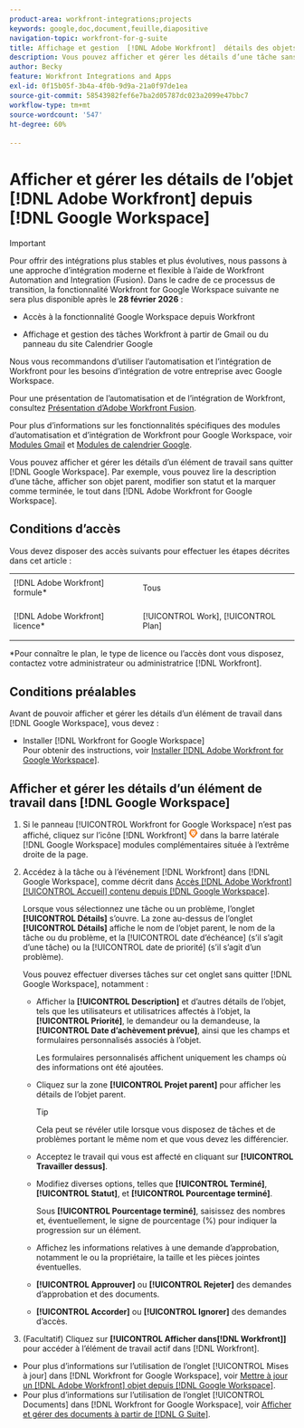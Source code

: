 ```yaml
---
product-area: workfront-integrations;projects
keywords: google,doc,document,feuille,diapositive
navigation-topic: workfront-for-g-suite
title: Affichage et gestion  [!DNL Adobe Workfront]  détails des objets à partir de Google Workspace
description: Vous pouvez afficher et gérer les détails d’une tâche sans quitter Google Workspace. Par exemple, vous pouvez lire la description d’une tâche, afficher son objet parent, modifier son statut et le marquer comme terminé, le tout dans  [!DNL Adobe Workfront]  pour Google Workspace.
author: Becky
feature: Workfront Integrations and Apps
exl-id: 0f15b05f-3b4a-4f0b-9d9a-21a0f97de1ea
source-git-commit: 58543982fef6e7ba2d05787dc023a2099e47bbc7
workflow-type: tm+mt
source-wordcount: '547'
ht-degree: 60%

---
```


# Afficher et gérer les détails de l’objet [!DNL Adobe Workfront] depuis [!DNL Google Workspace]

>[!IMPORTANT]
>
>Pour offrir des intégrations plus stables et plus évolutives, nous passons à une approche d’intégration moderne et flexible à l’aide de Workfront Automation and Integration (Fusion). Dans le cadre de ce processus de transition, la fonctionnalité Workfront for Google Workspace suivante ne sera plus disponible après le **28 février 2026** :
>
>* Accès à la fonctionnalité Google Workspace depuis Workfront
>
>* Affichage et gestion des tâches Workfront à partir de Gmail ou du panneau du site Calendrier Google
>
>Nous vous recommandons d’utiliser l’automatisation et l’intégration de Workfront pour les besoins d’intégration de votre entreprise avec Google Workspace.
>
>Pour une présentation de l’automatisation et de l’intégration de Workfront, consultez [Présentation d’Adobe Workfront Fusion](https://experienceleague.adobe.com/en/docs/workfront-fusion/using/get-started-with-fusion/understand-workfront-fusion/workfront-fusion-overview).
>
>Pour plus d’informations sur les fonctionnalités spécifiques des modules d’automatisation et d’intégration de Workfront pour Google Workspace, voir [Modules Gmail](https://experienceleague.adobe.com/en/docs/workfront-fusion/using/references/apps-and-their-modules/third-party-app-connectors/gmail-modules) et [Modules de calendrier Google](https://experienceleague.adobe.com/en/docs/workfront-fusion/using/references/apps-and-their-modules/third-party-app-connectors/google-calendar-modules).

Vous pouvez afficher et gérer les détails d’un élément de travail sans quitter [!DNL Google Workspace]. Par exemple, vous pouvez lire la description d’une tâche, afficher son objet parent, modifier son statut et la marquer comme terminée, le tout dans [!DNL Adobe Workfront for Google Workspace].

## Conditions d’accès

Vous devez disposer des accès suivants pour effectuer les étapes décrites dans cet article :

<table style="table-layout:auto"> 
 <col> 
 <col> 
 <tbody> 
  <tr> 
   <td role="rowheader">[!DNL Adobe Workfront] formule*</td> 
   <td> <p>Tous</p> </td> 
  </tr> 
  <tr> 
   <td role="rowheader">[!DNL Adobe Workfront] licence*</td> 
   <td> <p>[!UICONTROL Work], [!UICONTROL Plan]</p> </td> 
  </tr> 
</tbody> 
</table>

&#42;Pour connaître le plan, le type de licence ou l’accès dont vous disposez, contactez votre administrateur ou administratrice [!DNL Workfront].

## Conditions préalables

Avant de pouvoir afficher et gérer les détails d’un élément de travail dans [!DNL Google Workspace], vous devez :

* Installer [!DNL Workfront for Google Workspace]\
   Pour obtenir des instructions, voir [Installer [!DNL Adobe Workfront for Google Workspace]](../../workfront-integrations-and-apps/workfront-for-g-suite/install-workfront-for-gsuite.md).

## Afficher et gérer les détails d’un élément de travail dans [!DNL Google Workspace]

1. Si le panneau [!UICONTROL Workfront for Google Workspace] n’est pas affiché, cliquez sur l’icône [!DNL Workfront] ![Workfront](assets/wf-lion-icon.png) dans la barre latérale [!DNL Google Workspace] modules complémentaires située à l’extrême droite de la page.
1. Accédez à la tâche ou à l’événement [!DNL Workfront] dans [!DNL Google Workspace], comme décrit dans [Accès [!DNL Adobe Workfront] [!UICONTROL Accueil] contenu depuis [!DNL Google Workspace]](../../workfront-integrations-and-apps/workfront-for-g-suite/access-wf-home-content-from-g-suite.md).

   Lorsque vous sélectionnez une tâche ou un problème, l’onglet **[!UICONTROL Détails]** s’ouvre. La zone au-dessus de l’onglet **[!UICONTROL Détails]** affiche le nom de l’objet parent, le nom de la tâche ou du problème, et la [!UICONTROL date d’échéance] (s’il s’agit d’une tâche) ou la [!UICONTROL date de priorité] (s’il s’agit d’un problème).


   Vous pouvez effectuer diverses tâches sur cet onglet sans quitter [!DNL Google Workspace], notamment :

   * Afficher la **[!UICONTROL Description]** et d’autres détails de l’objet, tels que les utilisateurs et utilisatrices affectés à l’objet, la **[!UICONTROL Priorité]**, le demandeur ou la demandeuse, la **[!UICONTROL Date d’achèvement prévue]**, ainsi que les champs et formulaires personnalisés associés à l’objet.

     Les formulaires personnalisés affichent uniquement les champs où des informations ont été ajoutées.

   * Cliquez sur la zone **[!UICONTROL Projet parent]** pour afficher les détails de l’objet parent.

     >[!TIP]
     >
     >Cela peut se révéler utile lorsque vous disposez de tâches et de problèmes portant le même nom et que vous devez les différencier.

   * Acceptez le travail qui vous est affecté en cliquant sur **[!UICONTROL Travailler dessus]**.
   * Modifiez diverses options, telles que **[!UICONTROL Terminé]**, **[!UICONTROL Statut]**, et **[!UICONTROL Pourcentage terminé]**.

     Sous **[!UICONTROL Pourcentage terminé]**, saisissez des nombres et, éventuellement, le signe de pourcentage (%) pour indiquer la progression sur un élément.
   * Affichez les informations relatives à une demande d’approbation, notamment le ou la propriétaire, la taille et les pièces jointes éventuelles.
   * **[!UICONTROL Approuver]** ou **[!UICONTROL Rejeter]** des demandes d’approbation et des documents.

   * **[!UICONTROL Accorder]** ou **[!UICONTROL Ignorer]** des demandes d’accès.

1. (Facultatif) Cliquez sur **[!UICONTROL Afficher dans[!DNL Workfront]]** pour accéder à l’élément de travail actif dans [!DNL Workfront].

* Pour plus d’informations sur l’utilisation de l’onglet [!UICONTROL Mises à jour] dans [!DNL Workfront for Google Workspace], voir [Mettre à jour un [!DNL Adobe Workfront] objet depuis [!DNL Google Workspace]](../../workfront-integrations-and-apps/workfront-for-g-suite/update-a-workfront-object-in-gsuite.md).
* Pour plus d’informations sur l’utilisation de l’onglet [!UICONTROL Documents] dans [!DNL Workfront for Google Workspace], voir [Afficher et gérer des documents à partir de [!DNL G Suite]](../../workfront-integrations-and-apps/workfront-for-g-suite/view-and-manage-documents-in-gsuite.md).
